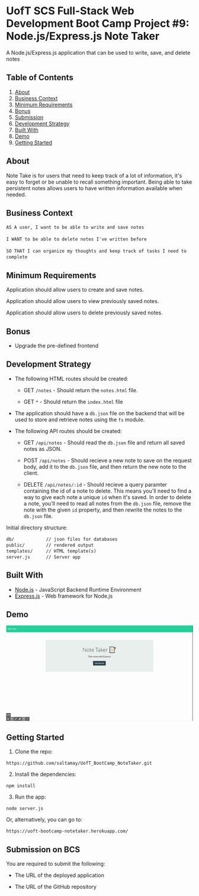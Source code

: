 # UofT SCS Full-Stack Web Development Boot Camp Project #9: Node.js/Express.js Note Taker

A Node.js/Express.js application that can be used to write, save, and delete notes

## Table of Contents

1. [About](#about)
1. [Business Context](#business-context)
1. [Minimum Requirements](#minimum-requirements)
1. [Bonus](#bonus)
1. [Submission](#submission)
1. [Development Strategy](#development-strategy)
1. [Built With](#built-with)
1. [Demo](#demo)
1. [Getting Started](#getting-started)

## About

Note Take is for users that need to keep track of a lot of information, it's easy to forget or be unable to recall something important. Being able to take persistent notes allows users to have written information available when needed.

## Business Context

```
AS A user, I want to be able to write and save notes

I WANT to be able to delete notes I've written before

SO THAT I can organize my thoughts and keep track of tasks I need to complete
```

## Minimum Requirements

Application should allow users to create and save notes.

Application should allow users to view previously saved notes.

Application should allow users to delete previously saved notes.

## Bonus

* Upgrade the pre-defined frontend

## Development Strategy

* The following HTML routes should be created:

  * GET `/notes` - Should return the `notes.html` file.

  * GET `*` - Should return the `index.html` file

* The application should have a `db.json` file on the backend that will be used to store and retrieve notes using the `fs` module.

* The following API routes should be created:

  * GET `/api/notes` - Should read the `db.json` file and return all saved notes as JSON.

  * POST `/api/notes` - Should recieve a new note to save on the request body, add it to the `db.json` file, and then return the new note to the client.

  * DELETE `/api/notes/:id` - Should recieve a query paramter containing the id of a note to delete. This means you'll need to find a way to give each note a unique `id` when it's saved. In order to delete a note, you'll need to read all notes from the `db.json` file, remove the note with the given `id` property, and then rewrite the notes to the `db.json` file.

Initial directory structure:

```
db/            // json files for databases
public/        // rendered output
templates/     // HTML template(s)
server.js      // Server app
```

## Built With

- [Node.js](https://nodejs.org/en/) - JavaScript Backend Runtime Environment
- [Express.js](http://expressjs.com/) - Web framework for Node.js 

## Demo

![UofT BootCamp Note Taker App](./public/assets/img/UofT_BootCamp_NoteTaker.gif)

## Getting Started

1. Clone the repo:
```
https://github.com/saltamay/UofT_BootCamp_NoteTaker.git
```

2. Install the dependencies:
```
npm install
```

3. Run the app:
```
node server.js
```

Or, alternatively, you can go to:
```
https://uoft-bootcamp-notetaker.herokuapp.com/
```

## Submission on BCS

You are required to submit the following:

* The URL of the deployed application

* The URL of the GitHub repository

